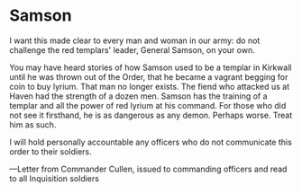 <h1 class="title-sm">Samson</h1>
<p>I want this made clear to every man and woman in our army: do not challenge the red templars' leader, General Samson, on your own.</p>

<p>You may have heard stories of how Samson used to be a templar in Kirkwall until he was thrown out of the Order, that he became a vagrant begging for coin to buy lyrium. That man no longer exists. The fiend who attacked us at Haven had the strength of a dozen men. Samson has the training of a templar and all the power of red lyrium at his command. For those who did not see it firsthand, he is as dangerous as any demon. Perhaps worse. Treat him as such.</p>

<p>I will hold personally accountable any officers who do not communicate this order to their soldiers.</p>

<p>—Letter from Commander Cullen, issued to commanding officers and read to all Inquisition soldiers</p>

